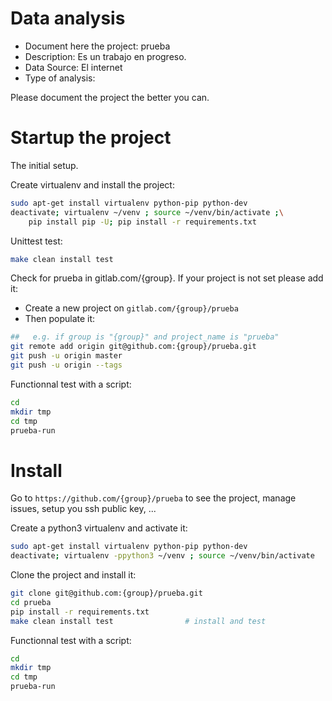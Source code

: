 # Data analysis
- Document here the project: prueba
- Description: Es un trabajo en progreso.
- Data Source: El internet
- Type of analysis:

Please document the project the better you can.

# Startup the project

The initial setup.

Create virtualenv and install the project:
```bash
sudo apt-get install virtualenv python-pip python-dev
deactivate; virtualenv ~/venv ; source ~/venv/bin/activate ;\
    pip install pip -U; pip install -r requirements.txt
```

Unittest test:
```bash
make clean install test
```

Check for prueba in gitlab.com/{group}.
If your project is not set please add it:

- Create a new project on `gitlab.com/{group}/prueba`
- Then populate it:

```bash
##   e.g. if group is "{group}" and project_name is "prueba"
git remote add origin git@github.com:{group}/prueba.git
git push -u origin master
git push -u origin --tags
```

Functionnal test with a script:

```bash
cd
mkdir tmp
cd tmp
prueba-run
```

# Install

Go to `https://github.com/{group}/prueba` to see the project, manage issues,
setup you ssh public key, ...

Create a python3 virtualenv and activate it:

```bash
sudo apt-get install virtualenv python-pip python-dev
deactivate; virtualenv -ppython3 ~/venv ; source ~/venv/bin/activate
```

Clone the project and install it:

```bash
git clone git@github.com:{group}/prueba.git
cd prueba
pip install -r requirements.txt
make clean install test                # install and test
```
Functionnal test with a script:

```bash
cd
mkdir tmp
cd tmp
prueba-run
```
